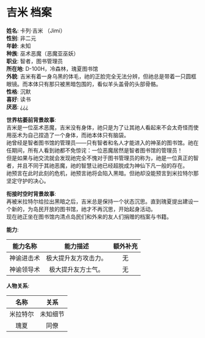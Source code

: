# 吉米 档案

**姓名**: 卡列·吉米 （Jimi）  
**性别**: 非二元  
**年龄**: 未知  
**种族**: 巫术恶魔（恶魔亚巫妖）  
**职业**: 智者，图书管理员  
**所在地**: D-100H，冷森林，瑰夏图书馆  
**外貌**: 吉米有着一身乌黑的体毛，祂的正脸完全无法分辨，但祂总是带着一只圆框眼镜。而本体只有那只被黑暗包围的，看似羊头盖骨的头部骨骼。  
**性格**: 沉默  
**喜好**: 读书  
**厌恶**: ¿¿¿  

**世界枯萎前背景故事**:  
吉米是一位巫术恶魔，吉米没有身体，祂只是为了让其祂人看起来不会太奇怪而使用巫术为自己捏造了一个身体，而祂本体只有脑袋。  
祂曾经是智者图书馆的管理员——只有智者和名人才能进入的神圣的图书馆。祂在任期间，所有人看到祂都不免惊诧：一位恶魔居然是智者图书馆的管理员！  
但是如果与祂交流就会发现祂完全不愧对于图书管理员的称为，祂是一位真正的智者，并且不同于其祂恶魔，祂的智慧让祂已经超脱成为神仙下凡一般的存在。  
祂预言在此时此刻的危机，祂预言祂将会陷入黑暗。但祂却没能预言到米拉特尔那坚定守护的决心。

**衔接时空时背景故事**:  
再被米拉特尔给拉出黑暗之后，吉米总是保持一个状态沉思。直到瑰夏提出建设一个新的，为岛民开放的图书馆，祂才不再沉思，开始起身活动。  
现在祂正坐在图书馆内清点岛民们和外来的友人们捐赠的档案与书籍。

**能力**:

|能力名称|能力描述|额外补充|
|:---:|:---:|:---:|
|神谕进击术|极大提升友方攻击力。|无|
|神谕领导术|极大提升友方士气。|无|

**人物关系**:

|名称|关系|
|:---:|:---:|
|米拉特尔|未知细节|
|瑰夏|同僚|

